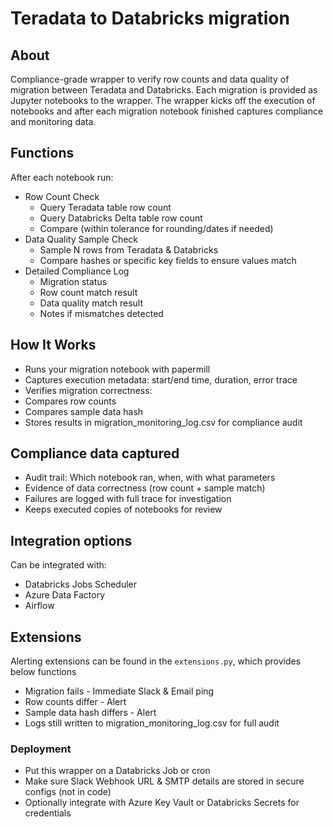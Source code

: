 # Teradata to Databricks migration

## About
Compliance-grade wrapper to verify row counts and data quality of migration between Teradata and Databricks.
Each migration is provided as Jupyter notebooks to the wrapper.
The wrapper kicks off the execution of notebooks and after each migration notebook finished captures compliance and monitoring data.

## Functions
After each notebook run:
- Row Count Check
  - Query Teradata table row count
  - Query Databricks Delta table row count
  - Compare (within tolerance for rounding/dates if needed)
- Data Quality Sample Check
  - Sample N rows from Teradata & Databricks
  - Compare hashes or specific key fields to ensure values match
- Detailed Compliance Log
  - Migration status
  - Row count match result
  - Data quality match result
  - Notes if mismatches detected

## How It Works
- Runs your migration notebook with papermill
- Captures execution metadata: start/end time, duration, error trace
- Verifies migration correctness:
- Compares row counts
- Compares sample data hash
- Stores results in migration_monitoring_log.csv for compliance audit

## Compliance data captured
- Audit trail: Which notebook ran, when, with what parameters
- Evidence of data correctness (row count + sample match)
- Failures are logged with full trace for investigation
- Keeps executed copies of notebooks for review
  
## Integration options
Can be integrated with:
- Databricks Jobs Scheduler
- Azure Data Factory
- Airflow

## Extensions
Alerting extensions can be found in the ```extensions.py```, which provides below functions
 - Migration fails - Immediate Slack & Email ping
 - Row counts differ - Alert
 - Sample data hash differs -  Alert
 - Logs still written to migration_monitoring_log.csv for full audit

### Deployment
 - Put this wrapper on a Databricks Job or cron
 - Make sure Slack Webhook URL & SMTP details are stored in secure configs (not in code)
 - Optionally integrate with Azure Key Vault or Databricks Secrets for credentials



